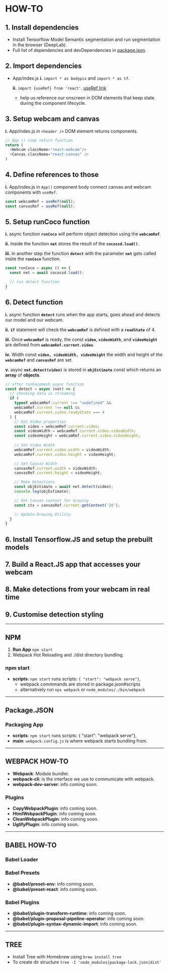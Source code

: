 # HOW-TO

## **1.** Install dependencies

- Install Tensorflow Model Semantic segmentation and run segmentation in the browser (DeepLab).
- Full list of dependencies and devDependencies in [package.json]().

## **2.** Import dependencies

- App/index.js
  **i.** `import * as bodypix` and `import * as tf`.

  **ii.** `import {useRef} from 'react'`. [useRef link](https://reactjs.org/docs/hooks-reference.html#useref)

  - help us reference our onscreen in DOM elements that keep state during the component lifecycle.

## **3.** Setup webcam and canvas

  **i.** App/index.js in `<header />` DOM element returns components.

  ```javascript
  // App () comp return function
  return (
    <Webcam className="react-webcam"/>
    <Canvas className="react-canvas" />
  )
  ```

## **4.** Define references to those

  **i.** App/index.js in `App()` component body connect canvas and webcam components with `useRef`.

  ```javascript
  const webcamRef = useRef(null);
  const canvasRef = useRef(null);
  ```

## **5.** Setup runCoco function

  **i.** async function **`runCoco`** will perform object detection using the **`webcamRef`**.

  **ii.** Inside the function **`net`** stores the result of the **`cocossd.load()`**.
  
  **iii.** In another step the function **`detect`** with the parameter **`net`** gets called insite the **`runCoco`** function.

  ```javascript
  const runCoco = async () => {
    const net = await cocossd.load();

    // run detect function
  }
  ```

## **6.** Detect function

  **i.** async function **`detect`** runs when the app starts, goes ahead and detects our model and our webcam.

  **ii.** **`if`** statement will check the **`webcamRef`** is defined with a **`readState`** of 4.

  **iii.** Once **`webcamRef`** is ready, the const **`video`**, **`videoWidth`**, and **`videoHeight`** are defined from **`webcamRef.current.video`**.

  **iv.** Width const **`video, videoWidth, videoHeight`** the width and height of the **`webcamRef`** and **`canvasRef`** are set.

  **v.** async **`net.detect(video)`** is stored in **`objEstimate`** const which returns an **array** of **objects**.

  ```javascript
  // after runFacemesh async function
  const detect = async (net) => {
    // checking data is streaming
    if (
      typeof webcamRef.current !== "undefined" && 
      webcamRef.current !== null && 
      webcamRef.current.video.readyState === 4 
    ) {
      // Get Video properties
      const video = webcamRef.current.video;
      const videoWidth = webcamRef.current.video.videoWidth;
      const videoHeight = webcamRef.current.video.videoHeight;
      
      // Set Video Width
      webcamRef.current.video.width = videoWidth;
      webcamRef.current.video.height = videoHeight;

      // Set Canvas Width
      canvasRef.current.width = videoWidth;
      canvasRef.current.height = videoHeight;

      // Make Detections
      const objEstimate = await net.detect(video);
      console.log(objEstimate);

      // Get Canvas context for drawing
      const ctx = canvasRef.current.getContext('2d');

      // Update Drawing Utility
    }
  }
  ```

## **6.** Install Tensorflow.JS and setup the prebuilt models

## **7.** Build a React.JS app that accesses your webcam

## **8.** Make detections from your webcam in real time

## **9.** Customise detection styling

---

## NPM

1. **Run App** `npm start`
2. Webpack Hot Reloading and ./dist directory bundling.

### npm start

- **scripts**: `npm start` runs scripts: `{ "start": "webpack serve"}`,
  - webpack commmands are stored in package.json#scripts
  - alternatively run `npx webpack` or `node_modules/./bin/webpack`

---

## Package.JSON

### Packaging App

- **scripts**: `npm start` runs scripts: { "start": "webpack serve"},
- **main**: `webpack.config.js` is where webpack starts bundling from.

---

## WEBPACK HOW-TO

- **Webpack**: Module bundler.
- **webpack-cli**: is the interface we use to communicate with webpack.
- **webpack-dev-server**: info coming soon.

### Plugins

- **CopyWebpackPlugin**: info coming soon.
- **HtmlWebpackPlugin**: info coming soon.
- **CleanWebpackPlugin**: info coming soon.
- **UglifyPlugin**: info coming soon.

---

## BABEL HOW-TO

### Babel Loader

### Babel Presets

- **@babel/preset-env**: info coming soon.
- **@babel/preset-react**: info coming soon.

### Babel Plugins

- **@babel/plugin-transform-runtime**: info coming soon.
- **@babel/plugin-proposal-pipeline-operator**: info coming soon.
- **@babel/plugin-syntax-dynamic-import**: info coming soon.

---

## TREE

- Install Tree with Homebrew using `brew install tree`
- To create dir structure `tree -I 'node_modules|package-lock.json|dist'`
